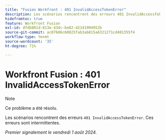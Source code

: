 ```yaml
---
title: "Fusion Workfront : 401 InvalidAccessTokenError"
description: Les scénarios rencontrent des erreurs 401 InvalidAccessTokenError. Ces erreurs sont intermittentes.
hidefromtoc: true
feature: Workfront Fusion
exl-id: dfdb001d-813e-434c-be82-d2141994952b
source-git-commit: ac07686c60025fab3ab815a6321271cd401355f4
workflow-type: tm+mt
source-wordcount: '35'
ht-degree: 71%

---
```


# Workfront Fusion : 401 InvalidAccessTokenError

>[!NOTE]
>
>Ce problème a été résolu.

Les scénarios rencontrent des erreurs `401 InvalidAccessTokenError`. Ces erreurs sont intermittentes.

_Premier signalement le vendredi 1 août 2024._
